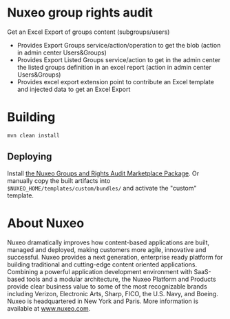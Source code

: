 # Nuxeo group rights audit

Get an Excel Export of groups content (subgroups/users)

- Provides Export Groups service/action/operation to get the blob (action in admin center Users&Groups)
- Provides Export Listed Groups service/action to get in the admin center the listed groups definition in an excel report (action in admin center Users&Groups)
- Provides excel export extension point to contribute an Excel template and injected data to get an Excel Export

# Building

    mvn clean install

## Deploying

Install [the Nuxeo Groups and Rights Audit Marketplace Package](https://connect.nuxeo.com/nuxeo/site/marketplace/package/nuxeo-groups-rights-audit).
Or manually copy the built artifacts into `$NUXEO_HOME/templates/custom/bundles/` and activate the "custom" template.

# About Nuxeo

Nuxeo dramatically improves how content-based applications are built, managed and deployed, making customers more agile, innovative and successful. Nuxeo provides a next generation, enterprise ready platform for building traditional and cutting-edge content oriented applications. Combining a powerful application development environment with SaaS-based tools and a modular architecture, the Nuxeo Platform and Products provide clear business value to some of the most recognizable brands including Verizon, Electronic Arts, Sharp, FICO, the U.S. Navy, and Boeing. Nuxeo is headquartered in New York and Paris. More information is available at www.nuxeo.com.
